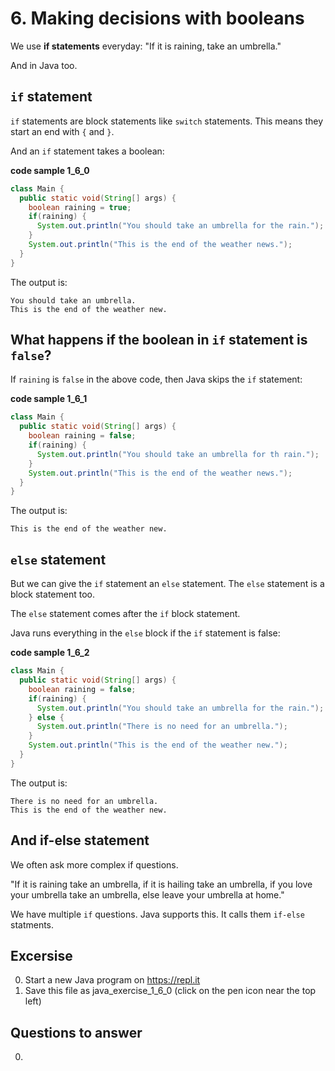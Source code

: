 # 6. Making decisions with booleans 

We use **if statements** everyday: "If it is raining, take an umbrella." 

And in Java too. 

## `if` statement

`if` statements are block statements like `switch` statements. This means they start an end with `{` and `}`.

And an `if` statement takes a boolean:

**code sample 1_6_0**
```java
class Main {
  public static void(String[] args) {
    boolean raining = true;
    if(raining) {
      System.out.println("You should take an umbrella for the rain.");
    }
    System.out.println("This is the end of the weather news.");    
  }
}
```

The output is:
```
You should take an umbrella.
This is the end of the weather new.
```

## What happens if the boolean in `if` statement is `false`?

If `raining` is `false` in the above code, then Java skips the `if` statement:

**code sample 1_6_1**
```java
class Main {
  public static void(String[] args) {
    boolean raining = false;
    if(raining) {
      System.out.println("You should take an umbrella for th rain.");
    }
    System.out.println("This is the end of the weather news.");    
  }
}
```

The output is:
```
This is the end of the weather new.
```

## `else` statement

But we can give the `if` statement an `else` statement.  The `else` statement is a block statement too. 

The `else` statement comes after the `if` block statement.

Java runs everything in the `else` block if the `if` statement is false:

**code sample 1_6_2**
```java
class Main {
  public static void(String[] args) {
    boolean raining = false;
    if(raining) {
      System.out.println("You should take an umbrella for the rain.");
    } else {
      System.out.println("There is no need for an umbrella.");      
    }
    System.out.println("This is the end of the weather new.");    
  }
}
```

The output is:
```
There is no need for an umbrella.
This is the end of the weather new.
```

## And if-else statement

We often ask more complex if questions.

"If it is raining take an umbrella, if it is hailing take an umbrella, if you love your umbrella take an umbrella, else leave your umbrella at home."

We have multiple `if` questions. Java supports this. It calls them `if-else` statments.


## Excersise

0. Start a new Java program on https://repl.it
0. Save this file as java_exercise_1_6_0 (click on the pen icon near the top left)


## Questions to answer ##

0. 
